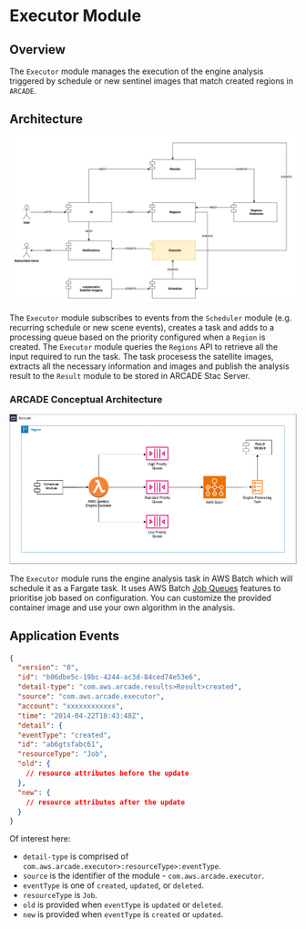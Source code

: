 # Executor Module

## Overview

The `Executor` module manages the execution of the engine analysis triggered by schedule or new sentinel images that match created regions in `ARCADE`.

## Architecture

![conceptual](docs/images/ARCADE%20HLA-executor-conceptual.png)

The `Executor` module subscribes to events from the `Scheduler` module (e.g. recurring schedule or new scene events), creates a task and adds to a processing queue based on the priority configured when a `Region` is created.  The `Executor` module queries the `Regions` API to retrieve all the input required to run the task. The task procesess the satellite images, extracts all the necessary information and images and publish the analysis result to the `Result` module to be stored in ARCADE Stac Server.

### ARCADE Conceptual Architecture

![logical](docs/images/ARCADE%20HLA-executor.png)

The `Executor` module runs the engine analysis task in AWS Batch which will schedule it as a Fargate task. It uses AWS Batch [Job Queues](https://docs.aws.amazon.com/batch/latest/userguide/job_queues.html) features to prioritise job based on configuration. You can customize the provided container image and use your own algorithm in the analysis.

## Application Events

```json
{
  "version": "0",
  "id": "b06dbe5c-19bc-4244-ac3d-84ced74e53e6",
  "detail-type": "com.aws.arcade.results>Result>created",
  "source": "com.aws.arcade.executor",
  "account": "xxxxxxxxxxxx",
  "time": "2014-04-22T18:43:48Z",
  "detail": {
  "eventType": "created",
  "id": "ab6gtsfabc61",
  "resourceType": "Job",
  "old": {
    // resource attributes before the update
  },
  "new": {
    // resource attributes after the update
  }
}
```

Of interest here:

- `detail-type` is comprised of `com.aws.arcade.executor>:resourceType>:eventType`.
- `source` is the identifier of the module -  `com.aws.arcade.executor`.
- `eventType` is one of `created`, `updated`, or `deleted`.
- `resourceType` is `Job`.
- `old` is provided when `eventType` is `updated` or `deleted`.
- `new` is provided when `eventType` is `created` or `updated`.

